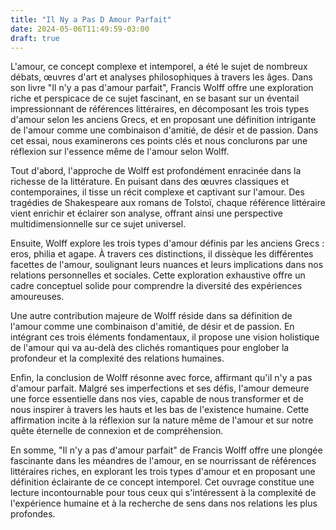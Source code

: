 ```yaml
---
title: "Il Ny a Pas D Amour Parfait"
date: 2024-05-06T11:49:59-03:00
draft: true
---
```


L'amour, ce concept complexe et intemporel, a été le sujet de nombreux débats, œuvres d'art et analyses philosophiques à travers les âges. Dans son livre "Il n'y a pas d'amour parfait", Francis Wolff offre une exploration riche et perspicace de ce sujet fascinant, en se basant sur un éventail impressionnant de références littéraires, en décomposant les trois types d'amour selon les anciens Grecs, et en proposant une définition intrigante de l'amour comme une combinaison d'amitié, de désir et de passion. Dans cet essai, nous examinerons ces points clés et nous conclurons par une réflexion sur l'essence même de l'amour selon Wolff.

Tout d'abord, l'approche de Wolff est profondément enracinée dans la richesse de la littérature. En puisant dans des œuvres classiques et contemporaines, il tisse un récit complexe et captivant sur l'amour. Des tragédies de Shakespeare aux romans de Tolstoï, chaque référence littéraire vient enrichir et éclairer son analyse, offrant ainsi une perspective multidimensionnelle sur ce sujet universel.

Ensuite, Wolff explore les trois types d'amour définis par les anciens Grecs : eros, philia et agape. À travers ces distinctions, il dissèque les différentes facettes de l'amour, soulignant leurs nuances et leurs implications dans nos relations personnelles et sociales. Cette exploration exhaustive offre un cadre conceptuel solide pour comprendre la diversité des expériences amoureuses.

Une autre contribution majeure de Wolff réside dans sa définition de l'amour comme une combinaison d'amitié, de désir et de passion. En intégrant ces trois éléments fondamentaux, il propose une vision holistique de l'amour qui va au-delà des clichés romantiques pour englober la profondeur et la complexité des relations humaines.

Enfin, la conclusion de Wolff résonne avec force, affirmant qu'il n'y a pas d'amour parfait. Malgré ses imperfections et ses défis, l'amour demeure une force essentielle dans nos vies, capable de nous transformer et de nous inspirer à travers les hauts et les bas de l'existence humaine. Cette affirmation incite à la réflexion sur la nature même de l'amour et sur notre quête éternelle de connexion et de compréhension.

En somme, "Il n'y a pas d'amour parfait" de Francis Wolff offre une plongée fascinante dans les méandres de l'amour, en se nourrissant de références littéraires riches, en explorant les trois types d'amour et en proposant une définition éclairante de ce concept intemporel. Cet ouvrage constitue une lecture incontournable pour tous ceux qui s'intéressent à la complexité de l'expérience humaine et à la recherche de sens dans nos relations les plus profondes.
